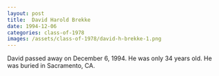 ```yaml
---
layout: post
title:  David Harold Brekke
date: 1994-12-06
categories: class-of-1978
images: /assets/class-of-1978/david-h-brekke-1.png
---
```

David passed away on December 6, 1994. He was only 34 years old.  He was buried in Sacramento, CA.
